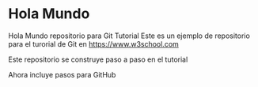 # Hola Mundo

Hola Mundo repositorio para Git Tutorial
Este es un ejemplo de repositorio para el turorial de Git en
https://www.w3school.com

Este repositorio se construye paso a paso en el tutorial

Ahora incluye pasos para GitHub
